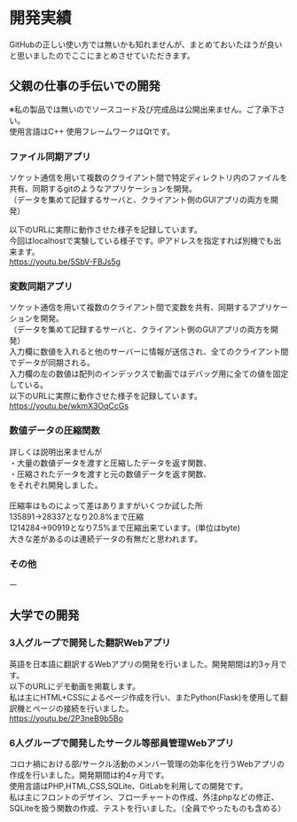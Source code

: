 # 開発実績
GitHubの正しい使い方では無いかも知れませんが、まとめておいたほうが良いと思いましたのでここにまとめさせていただきます。

## 父親の仕事の手伝いでの開発
※私の製品では無いのでソースコード及び完成品は公開出来ません。ご了承下さい。<br>
使用言語はC++ 使用フレームワークはQtです。
### ファイル同期アプリ
ソケット通信を用いて複数のクライアント間で特定ディレクトリ内のファイルを共有、同期するgitのようなアプリケーションを開発。<br>
（データを集めて記録するサーバと、クライアント側のGUIアプリの両方を開発）<br>

以下のURLに実際に動作させた様子を記録しています。<br>
今回はlocalhostで実験している様子です。IPアドレスを指定すれば別機でも出来ます。<br>
https://youtu.be/5SbV-FBJs5g

### 変数同期アプリ
ソケット通信を用いて複数のクライアント間で変数を共有、同期するアプリケーションを開発。<br>
（データを集めて記録するサーバと、クライアント側のGUIアプリの両方を開発）<br>
入力欄に数値を入れると他のサーバーに情報が送信され、全てのクライアント間でデータが同期される。<br>
入力欄の左の数値は配列のインデックスで動画ではデバッグ用に全ての値を固定している。<br>
以下のURLに実際に動作させた様子を記録しています。<br>
https://youtu.be/wkmX3OqCcGs

### 数値データの圧縮関数
詳しくは説明出来ませんが<br>
・大量の数値データを渡すと圧縮したデータを返す関数、<br>
・圧縮されたデータを渡すと元の数値データを返す関数、<br>
をそれぞれ開発しました。<br><br>
圧縮率はものによって差はありますがいくつか試した所<br>
135891->28337となり20.8%まで圧縮<br>
1214284->90919となり7.5%まで圧縮出来ています。(単位はbyte)<br>
大きな差があるのは連続データの有無だと思われます。

### その他
ー

## 大学での開発
### 3人グループで開発した翻訳Webアプリ
英語を日本語に翻訳するWebアプリの開発を行いました。開発期間は約3ヶ月です。<br>
以下のURLにデモ動画を掲載します。<br>
私は主にHTML+CSSによるページ作成を行い、またPython(Flask)を使用して翻訳機とページの接続を行いました。<br>
https://youtu.be/2P3neB9b5Bo

### 6人グループで開発したサークル等部員管理Webアプリ
コロナ禍における部/サークル活動のメンバー管理の効率化を行うWebアプリの作成を行いました。開発期間は約4ヶ月です。<br>
使用言語はPHP,HTML,CSS,SQLite、GitLabを利用しての開発です。<br>
私は主にフロントのデザイン、フローチャートの作成、外注phpなどの修正、SQLiteを扱う関数の作成、テストを行いました。（全員でやったものも含める）
